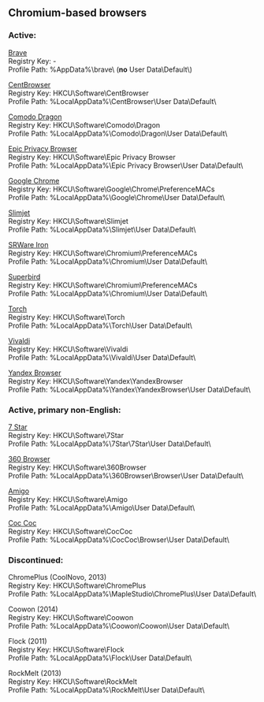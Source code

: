## Chromium-based browsers ##

### Active: ####

[Brave](https://brave.com)  
Registry Key: -  
Profile Path: %AppData%\\brave\\ (**no** User Data\\Default\\)

[CentBrowser](https://www.centbrowser.com)  
Registry Key: HKCU\\Software\\CentBrowser  
Profile Path: %LocalAppData%\\CentBrowser\\User Data\\Default\\

[Comodo Dragon](https://www.comodo.com/home/browsers-toolbars/browser.php)  
Registry Key: HKCU\\Software\\Comodo\\Dragon  
Profile Path: %LocalAppData%\\Comodo\\Dragon\\User Data\\Default\\

[Epic Privacy Browser](https://www.epicbrowser.com)  
Registry Key: HKCU\\Software\\Epic Privacy Browser  
Profile Path: %LocalAppData%\\Epic Privacy Browser\\User Data\\Default\\

[Google Chrome](https://www.google.de/chrome/)  
Registry Key: HKCU\\Software\\Google\\Chrome\\PreferenceMACs  
Profile Path: %LocalAppData%\\Google\\Chrome\\User Data\\Default\\

[Slimjet](https://www.slimjet.com)  
Registry Key: HKCU\\Software\\Slimjet  
Profile Path: %LocalAppData%\\Slimjet\\User Data\\Default\\

[SRWare Iron](https://www.srware.net)  
Registry Key: HKCU\\Software\\Chromium\\PreferenceMACs  
Profile Path: %LocalAppData%\\Chromium\\User Data\\Default\\

[Superbird](http://superbird-browser.com)  
Registry Key: HKCU\\Software\\Chromium\\PreferenceMACs  
Profile Path: %LocalAppData%\\Chromium\\User Data\\Default\\

[Torch](https://torchbrowser.com)  
Registry Key: HKCU\\Software\\Torch  
Profile Path: %LocalAppData%\\Torch\\User Data\\Default\\

[Vivaldi](https://vivaldi.com)  
Registry Key: HKCU\\Software\\Vivaldi  
Profile Path: %LocalAppData%\\Vivaldi\\User Data\\Default\\

[Yandex Browser](https://browser.yandex.com)  
Registry Key: HKCU\\Software\\Yandex\\YandexBrowser  
Profile Path: %LocalAppData%\\Yandex\\YandexBrowser\\User Data\\Default\\

### Active, primary non-English: ###

[7 Star](http://www.qixing123.com)  
Registry Key: HKCU\\Software\\7Star  
Profile Path: %LocalAppData%\\7Star\\7Star\\User Data\\Default\\

[360 Browser](https://browser.360.cn)  
Registry Key: HKCU\\Software\\360Browser  
Profile Path: %LocalAppData%\\360Browser\\Browser\\User Data\\Default\\

[Amigo](https://amigo.mail.ru)  
Registry Key: HKCU\\Software\\Amigo  
Profile Path: %LocalAppData%\\Amigo\\User Data\\Default\\

[Coc Coc](https://coccoc.com)  
Registry Key: HKCU\\Software\\CocCoc  
Profile Path: %LocalAppData%\\CocCoc\\Browser\\User Data\\Default\\

### Discontinued: ###

ChromePlus (CoolNovo, 2013)  
Registry Key: HKCU\\Software\\ChromePlus  
Profile Path: %LocalAppData%\\MapleStudio\\ChromePlus\\User Data\\Default\\

Coowon (2014)  
Registry Key: HKCU\\Software\\Coowon  
Profile Path: %LocalAppData%\\Coowon\\Coowon\\User Data\\Default\\

Flock (2011)  
Registry Key: HKCU\\Software\\Flock  
Profile Path: %LocalAppData%\\Flock\\User Data\\Default\\

RockMelt (2013)  
Registry Key: HKCU\\Software\\RockMelt  
Profile Path: %LocalAppData%\\RockMelt\\User Data\\Default\\
